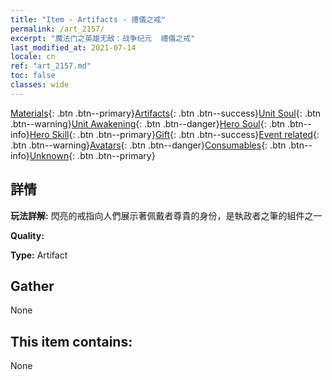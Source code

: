 ```yaml
---
title: "Item - Artifacts - 禮儀之戒"
permalink: /art_2157/
excerpt: "魔法门之英雄无敌：战争纪元  禮儀之戒"
last_modified_at: 2021-07-14
locale: cn
ref: "art_2157.md"
toc: false
classes: wide
---
```

 [Materials](/ItemsCN/){: .btn .btn--primary}[Artifacts](/ItemsCN/Artifacts/){: .btn .btn--success}[Unit Soul](/ItemsCN/UnitSoul/){: .btn .btn--warning}[Unit Awakening](/ItemsCN/UnitAwakening/){: .btn .btn--danger}[Hero Soul](/ItemsCN/HeroSoul/){: .btn .btn--info}[Hero Skill](/ItemsCN/HeroSkill/){: .btn .btn--primary}[Gift](/ItemsCN/Gift/){: .btn .btn--success}[Event related](/ItemsCN/Events/){: .btn .btn--warning}[Avatars](/ItemsCN/Avatars/){: .btn .btn--danger}[Consumables](/ItemsCN/Consumables/){: .btn .btn--info}[Unknown](/ItemsCN/Unknown/){: .btn .btn--primary}

## 詳情
 **玩法詳解:** 閃亮的戒指向人們展示著佩戴者尊貴的身份，是執政者之筆的組件之一

 **Quality:** 

 **Type:** Artifact

## Gather

  None

## This item contains:

  None

